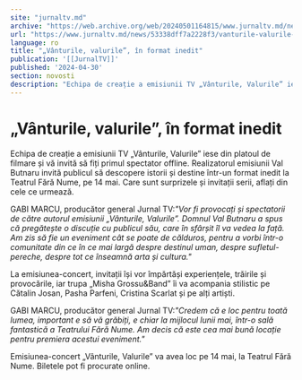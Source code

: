 ```yaml
---
site: "jurnaltv.md"
archive: "https://web.archive.org/web/20240501164815/www.jurnaltv.md/news/53338dff7a2228f3/vanturile-valurile-in-format-inedit.html"
url: "https://www.jurnaltv.md/news/53338dff7a2228f3/vanturile-valurile-in-format-inedit.html"
language: ro
title: "„Vânturile, valurile”, în format inedit"
publication: '[[JurnalTV]]'
published: '2024-04-30'
section: novosti
description: "Echipa de creație a emisiunii TV „Vânturile, Valurile” iese din platoul de filmare și vă invită să fiți primul spectator offline. Realizatorul emisiunii Val Butnaru invită publicul să descopere istorii și destine într-un format inedit la Teatrul Fără Nume, pe 14 mai. Care sunt surprizele și invitații serii, aflați din cele ce urmează."
---
```


# „Vânturile, valurile”, în format inedit

Echipa de creație a emisiunii TV „Vânturile, Valurile” iese din platoul de filmare și vă invită să fiți primul spectator offline. Realizatorul emisiunii Val Butnaru invită publicul să descopere istorii și destine într-un format inedit la Teatrul Fără Nume, pe 14 mai. Care sunt surprizele și invitații serii, aflați din cele ce urmează.

GABI MARCU, producător general Jurnal TV:*"Vor fi provocați și spectatorii de către autorul emisiunii „Vânturile, Valurile”. Domnul Val Butnaru a spus că pregătește o discuție cu publicul său, care în sfârșit îl va vedea la față. Am zis să fie un eveniment cât se poate de călduros, pentru a vorbi într-o comunitate din ce în ce mai largă despre destinul uman, despre sufletul-pereche, despre tot ce înseamnă arta și cultura."*

La emisiunea-concert, invitații își vor împărtăși experiențele, trăirile și provocările, iar trupa „Misha Grossu&Band” îi va acompania stilistic pe Cătalin Josan, Pasha Parfeni, Cristina Scarlat și pe alți artiști.

GABI MARCU, producător general Jurnal TV:*"Credem că e loc pentru toată lumea, important e să vă grăbiți, e chiar la mijlocul lunii mai, într-o sală fantastică a Teatrului Fără Nume. Am decis că este cea mai bună locație pentru premiera acestui eveniment."*

Emisiunea-concert „Vânturile, Valurile” va avea loc pe 14 mai, la Teatrul Fără Nume. Biletele pot fi procurate online.
